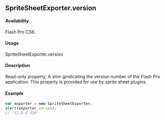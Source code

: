 ## SpriteSheetExporter.version

#### Availability

Flash Pro CS6.

#### Usage

SpriteSheetExporter.version

#### Description

Read-only property; A stinr gindicating the version number of the Flash Pro application. This property is provided for use by sprite sheet plugins.

#### Example

```javascript
var exporter = new SpriteSheetExporter; 
alert(exporter.verion);
// "12.0.0.416"

```
